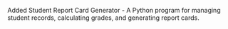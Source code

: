 Added Student Report Card Generator - A Python program for managing student records, calculating grades, and generating report cards.
